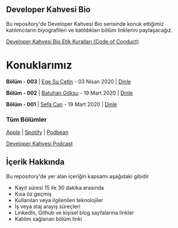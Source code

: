 ## Developer Kahvesi Bio
Bu repository'de Developer Kahvesi Bio serisinde konuk ettiğimiz katılımcıların biyografileri ve katıldıkları bölüm linklerini paylaşacağız.

[Developer Kahvesi Bio Etik Kuralları (Code of Conduct)](/Docs/CodeOfConduct.md)


# Konuklarımız

<!--
**Bölüm - 004** | [Hasan Erişmen](/episodes/ep003.md) - 03 Nisan 2020 | [Dinle]()
-->

**Bölüm - 003** | [Ege Su Çetin](/episodes/ep003.md) - 03 Nisan 2020 | [Dinle]()

**Bölüm - 002** | [Batuhan Göksu](/episodes/ep002.md) - 19 Mart 2020 | [Dinle](https://munmis.podbean.com/e/bio-002-batuhan-goksu/)

**Bölüm - 001** | [Sefa Can](/episodes/ep001.md) - 19 Mart 2020 | [Dinle](https://munmis.podbean.com/e/bio-001-sefa-can/)


### Tüm Bölümler
[Apple](https://podcasts.apple.com/us/podcast/developer-kahvesi/id1463881341) |
[Spotify](https://open.spotify.com/show/71c5N5lrYCCJpSFEBunbAu) |
[Podbean](https://munmis.podbean.com/)

[Developer Kahvesi Podcast](https://developerkahvesi.github.io/podcast/)

## İçerik Hakkında
Bu repository'de yer alan içeriğin kapsamı aşağıdaki gibidir

* Kayıt süresi 15 ile 30 dakika arasında
* Kısa öz geçmiş
* Kullanılan veya ilgilenilen teknolojiler
* İş veya staj arayış süreçleri
* LinkedIn, Github ve kişisel blog sayfalarına linkler
* Katılım sağlanan bölüm linki
